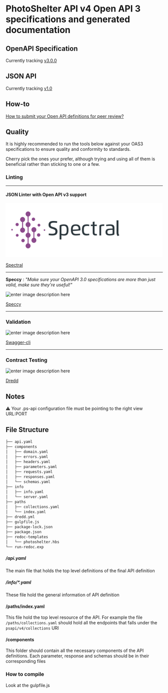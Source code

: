 # PhotoShelter API v4 Open API 3 specifications and generated documentation

## OpenAPI Specification
Currently tracking [v3.0.0](https://github.com/OAI/OpenAPI-Specification/blob/master/versions/3.0.0.md)


## JSON API
Currently tracking [v1.0]([https://jsonapi.org/format/1.0/](https://jsonapi.org/format/1.0/))

## How-to
[How to submit your Open API definitions for peer review?](http://wiki.corp.bitshelter.com/bin/view/Main/DeptDev/ApiV4/How%20to%20submit%20your%20Open%20API%20definitions%20for%20peer%20review%3F)

## Quality
It is highly recommended to run the tools below against your OAS3 specifications to ensure quality and conformity to standards.

Cherry pick the ones your prefer, although trying and using all of them is beneficial rather than sticking to one or a few.

### Linting
---
#### JSON Linter with Open API v3 support
![Spectral Lint](https://github.com/stoplightio/spectral/raw/develop/img/spectral-banner.png)

[Spectral](https://github.com/stoplightio/spectral)

---

**Speccy** : *"Make sure your OpenAPI 3.0 specifications are more than just valid, make sure they're useful!"*

![enter image description here](https://avatars0.githubusercontent.com/u/4072897?s=200&v=4=25x)

[Speccy](https://github.com/wework/speccy)

---

### Validation

![enter image description here](https://avatars1.githubusercontent.com/u/43750074?s=200&v=4=25x)

[Swagger-cli](https://github.com/APIDevTools/swagger-cli)

---

### Contract Testing

![enter image description here](https://raw.githubusercontent.com/apiaryio/dredd/master/docs/_static/images/dredd.png)

[Dredd](https://github.com/apiaryio/dredd)

## Notes
:warning: Your .ps-api configuration file must be pointing to the right view URL:PORT

## File Structure

```
├── api.yaml
├── components
│   ├── domain.yaml
│   ├── errors.yaml
│   ├── headers.yaml
│   ├── parameters.yaml
│   ├── requests.yaml
│   ├── responses.yaml
│   └── schemas.yaml
├── info
│   ├── info.yaml
│   └── server.yaml
├── paths
│   ├── collections.yaml
│   └── index.yaml
├── dredd.yml
├── gulpfile.js
├── package-lock.json
├── package.json
├── redoc-templates
│   └── photoshelter.hbs
└── run-redoc.exp
```

##### /api.yaml
The main file that holds the top level definitions of the final API definition

##### /info/*.yaml
These file hold the general information of API definition

#### /paths/index.yaml
This file hold the top level resource of the API. For example the file `/paths/collections.yaml` should hold all the endpoints that
falls under the `psapi/v4/collections` URI

#### /components
This folder should contain all the necessary components of the API definitions. Each parameter, response and schemas should be in
their corresponding files

### How to compile
Look at the gulpfile.js